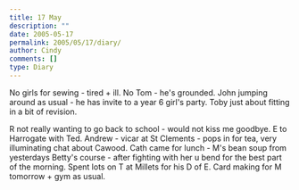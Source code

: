 ```yaml
---
title: 17 May
description: ""
date: 2005-05-17
permalink: 2005/05/17/diary/
author: Cindy
comments: []
type: Diary
---
```


No girls for sewing - tired + ill. No Tom - he's grounded. John jumping around as usual - he has invite to a year 6 girl's party. Toby just about fitting in a bit of revision.

R not really wanting to go back to school - would not kiss me goodbye. E to Harrogate with Ted. Andrew - vicar at St Clements - pops in for tea, very illuminating chat about Cawood. Cath came for lunch - M's bean soup from yesterdays Betty's course - after fighting with her u bend for the best part of the morning. Spent lots on T at Millets for his D of E. Card making for M tomorrow + gym as usual.
